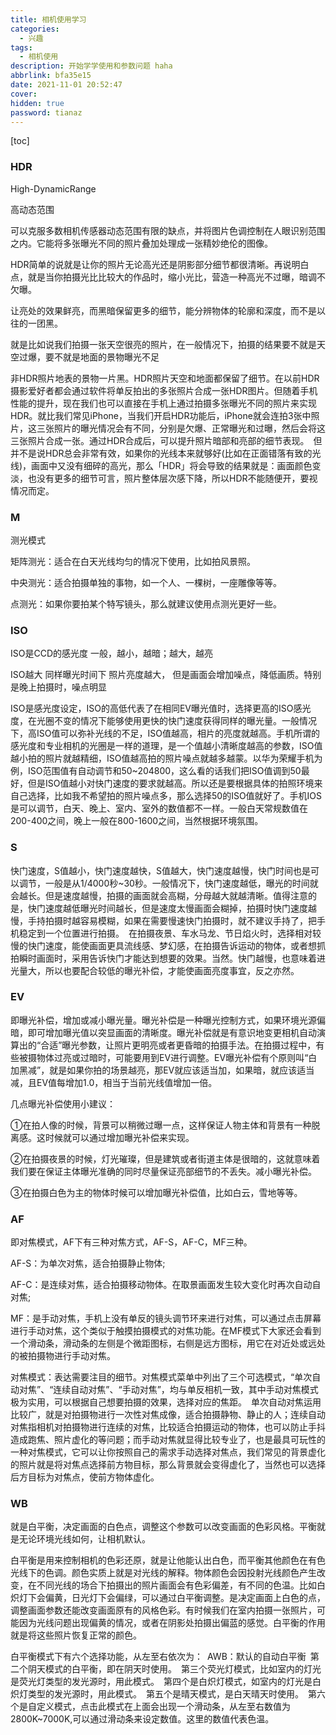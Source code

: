 ```yaml
---
title: 相机使用学习
categories:
  - 兴趣
tags:
  - 相机使用
description: 开始学学使用和参数问题 haha
abbrlink: bfa35e15
date: 2021-11-01 20:52:47
cover:
hidden: true
password: tianaz
---
```


[toc]

### HDR

High-DynamicRange

高动态范围

可以克服多数相机传感器动态范围有限的缺点，并将图片色调控制在人眼识别范围之内。它能将多张曝光不同的照片叠加处理成一张精妙绝伦的图像。 

HDR简单的说就是让你的照片无论高光还是阴影部分细节都很清晰。再说明白点，就是当你拍摄光比比较大的作品时，缩小光比，营造一种高光不过曝，暗调不欠曝。

让亮处的效果鲜亮，而黑暗保留更多的细节，能分辨物体的轮廓和深度，而不是以往的一团黑。

就是比如说我们拍摄一张天空很亮的照片，在一般情况下，拍摄的结果要不就是天空过爆，要不就是地面的景物曝光不足

非HDR照片地表的景物一片黑。HDR照片天空和地面都保留了细节。在以前HDR摄影爱好者都会通过软件将单反拍出的多张照片合成一张HDR图片。但随着手机性能的提升，现在我们也可以直接在手机上通过拍摄多张曝光不同的照片来实现HDR。就比我们常见iPhone，当我们开启HDR功能后，iPhone就会连拍3张中照片，这三张照片的曝光情况会有不同，分别是欠爆、正常曝光和过曝，然后会将这三张照片合成一张。通过HDR合成后，可以提升照片暗部和亮部的细节表现。 但并不是说HDR总会非常有效，如果你的光线本来就够好(比如在正面错落有致的光线)，画面中又没有细碎的高光，那么「HDR」将会导致的结果就是：画面颜色变淡，也没有更多的细节可言，照片整体层次感下降，所以HDR不能随便开，要视情况而定。



### M

测光模式

矩阵测光：适合在白天光线均匀的情况下使用，比如拍风景照。

中央测光：适合拍摄单独的事物，如一个人、一棵树，一座雕像等等。

点测光：如果你要拍某个特写镜头，那么就建议使用点测光更好一些。



### ISO

ISO是CCD的感光度 一般，越小，越暗；越大，越亮

ISO越大 同样曝光时间下 照片亮度越大， 但是画面会增加噪点，降低画质。特别是晚上拍摄时，噪点明显

ISO是感光度设定，ISO的高低代表了在相同EV曝光值时，选择更高的ISO感光度，在光圈不变的情况下能够使用更快的快门速度获得同样的曝光量。一般情况下，高ISO值可以弥补光线的不足，ISO值越高，相片的亮度就越高。手机所谓的感光度和专业相机的光圈是一样的道理，是一个值越小清晰度越高的参数，ISO值越小拍的照片就越精细，ISO值越高拍的照片噪点就越多越蒙。以华为荣耀手机为例，ISO范围值有自动调节和50~204800，这么看的话我们把ISO值调到50最好，但是ISO值越小对快门速度的要求就越高。所以还是要根据具体的拍照环境来自己选择，比如我不希望拍的照片噪点多，那么选择50的ISO值就好了。手机IOS是可以调节，白天、晚上、室内、室外的数值都不一样。一般白天常规数值在200-400之间，晚上一般在800-1600之间，当然根据环境氛围。



### S

快门速度，S值越小，快门速度越快，S值越大，快门速度越慢，快门时间也是可以调节，一般是从1/4000秒~30秒。一般情况下，快门速度越低，曝光的时间就会越长。但是速度越慢，拍摄的画面就会高糊，分母越大就越清晰。值得注意的是，快门速度越低曝光时间越长，但是速度太慢画面会糊掉，拍摄时快门速度越慢，手持拍摄时越容易模糊，如果在需要慢速快门拍摄时，就不建议手持了，把手机稳定到一个位置进行拍摄。 在拍摄夜景、车水马龙、节日焰火时，选择相对较慢的快门速度，能使画面更具流线感、梦幻感，在拍摄告诉运动的物体，或者想抓拍瞬时画面时，采用告诉快门才能达到想要的效果。当然。快门越慢，也意味着进光量大，所以也要配合较低的曝光补偿，才能使画面亮度事宜，反之亦然。

### EV
即曝光补偿，增加或减小曝光量。曝光补偿是一种曝光控制方式，如果环境光源偏暗，即可增加曝光值以突显画面的清晰度。曝光补偿就是有意识地变更相机自动演算出的“合适”曝光参数，让照片更明亮或者更昏暗的拍摄手法。在拍摄过程中，有些被摄物体过亮或过暗时，可能要用到EV进行调整。EV曝光补偿有个原则叫“白加黑减”，就是如果你拍的场景越亮，那EV就应该适当加，如果暗，就应该适当减，且EV值每增加1.0，相当于当前光线值增加一倍。

几点曝光补偿使用小建议：

①在拍人像的时候，背景可以稍微过曝一点，这样保证人物主体和背景有一种脱离感。这时候就可以通过增加曝光补偿来实现。

②在拍摄夜景的时候，灯光璀璨，但是建筑或者街道主体是很暗的，这就意味着我们要在保证主体曝光准确的同时尽量保证亮部细节的不丢失。减小曝光补偿。

③在拍摄白色为主的物体时候可以增加曝光补偿值，比如白云，雪地等等。

### AF
即对焦模式，AF下有三种对焦方式，AF-S，AF-C，MF三种。

AF-S：为单次对焦，适合拍摄静止物体;

AF-C：是连续对焦，适合拍摄移动物体。在取景画面发生较大变化时再次自动自对焦;

MF：是手动对焦，手机上没有单反的镜头调节环来进行对焦，可以通过点击屏幕进行手动对焦，这个类似于触摸拍摄模式的对焦功能。在MF模式下大家还会看到一个滑动条，滑动条的左侧是个微距图标，右侧是远方图标，用它在对近处或远处的被拍摄物进行手动对焦。

对焦模式：表达需要注目的细节。对焦模式菜单中列出了三个可选模式，“单次自动对焦”、“连续自动对焦”、“手动对焦”，均与单反相机一致，其中手动对焦模式极为实用，可以根据自己想要拍摄的效果，选择对应的焦距。 单次自动对焦运用比较广，就是对拍摄物进行一次性对焦成像，适合拍摄静物、静止的人；连续自动对焦指相机对拍摄物进行连续的对焦，比较适合拍摄运动的物体，也可以防止手抖造成跑焦、照片虚化的等问题；而手动对焦就显得比较专业了，也是最具可玩性的一种对焦模式，它可以让你按照自己的需求手动选择对焦点，我们常见的背景虚化的照片就是将对焦点选择前方物目标，那么背景就会变得虚化了，当然也可以选择后方目标为对焦点，使前方物体虚化。

### WB
就是白平衡，决定画面的白色点，调整这个参数可以改变画面的色彩风格。平衡就是无论环境光线如何，让相机默认。

白平衡是用来控制相机的色彩还原，就是让他能认出白色，而平衡其他颜色在有色光线下的色调。颜色实质上就是对光线的解释。物体颜色会因投射光线颜色产生改变，在不同光线的场合下拍摄出的照片画面会有色彩偏差，有不同的色温。比如白炽灯下会偏黄，日光灯下会偏绿，可以通过白平衡调整。是决定画面上白色的点，调整画面参数还能改变画面原有的风格色彩。有时候我们在室内拍摄一张照片，可能因为光线问题出现偏黄的情况，或者在阴影处拍摄出偏蓝的感觉。白平衡的作用就是将这些照片恢复正常的颜色。

白平衡模式下有六个选择功能，从左至右依次为： AWB：默认的自动白平衡 第二个阴天模式的白平衡，即在阴天时使用。 第三个荧光灯模式，比如室内的灯光是荧光灯类型的发光源时，用此模式。 第四个是白炽灯模式，如室内的灯光是白炽灯类型的发光源时，用此模式。 第五个是晴天模式，是白天晴天时使用。 第六个是自定义模式，点击此模式在上面会出现一个滑动条，从左至右数值为2800K~7000K,可以通过滑动条来设定数值。这里的数值代表色温。